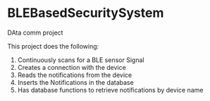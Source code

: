 # BLEBasedSecuritySystem
DAta comm project

This project does the following:

1) Continuously scans for a BLE sensor Signal
2) Creates a connection with the device
3) Reads the notifications from the device
4) Inserts the Notifications in the database
5) Has database functions to retrieve notifications by device name

